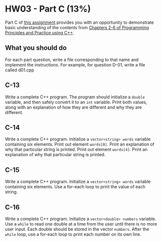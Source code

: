 # HW03 - Part C (13%)

Part C of [this assignment](../README.md) provides you with an opportunity to demonstrate basic understanding of the contents from [Chapters 2-6 of Programming Principles and Practice using C++][textbook].

## What you should do

For each part question, write a file corresponding to that name and implement the instructions. For example, for question D-01, write a file called d01.cpp


## C-13

Write a complete C++ program. The program should initialize a `double` variable, and then safely convert it to an `int` variable. Print both values, along with an explanation of how they are different and why they are different.


## C-14

Write a complete C++ program. Initialize a `vector<string> words` variable containing six elements. Print out element `words[0]`. Print an explanation of why that particular string is printed. Print out element `words[4]`. Print an explanation of why that particular string is printed. 

## C-15 

Write a complete C++ program. Initialize a `vector<string> words` variable containing six elements. Use a for-each loop to print the value of each string.

## C-16

Write a complete C++ program. Initialize a `vector<double> numbers` variable.  Use a `while` to read one double at a time from the user until there is no more user input. Each double should be stored in the vector `numbers`. After the `while` loop, use a for-each loop to print each number on its own line.


[textbook]: https://learning.oreilly.com/library/view/programming-principles-and/9780133796759/ch04.xhtml
